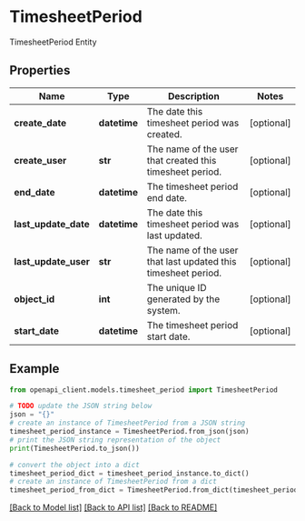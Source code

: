 # TimesheetPeriod

TimesheetPeriod Entity

## Properties

Name | Type | Description | Notes
------------ | ------------- | ------------- | -------------
**create_date** | **datetime** | The date this timesheet period was created. | [optional] 
**create_user** | **str** | The name of the user that created this timesheet period. | [optional] 
**end_date** | **datetime** | The timesheet period end date. | [optional] 
**last_update_date** | **datetime** | The date this timesheet period was last updated. | [optional] 
**last_update_user** | **str** | The name of the user that last updated this timesheet period. | [optional] 
**object_id** | **int** | The unique ID generated by the system. | [optional] 
**start_date** | **datetime** | The timesheet period start date. | [optional] 

## Example

```python
from openapi_client.models.timesheet_period import TimesheetPeriod

# TODO update the JSON string below
json = "{}"
# create an instance of TimesheetPeriod from a JSON string
timesheet_period_instance = TimesheetPeriod.from_json(json)
# print the JSON string representation of the object
print(TimesheetPeriod.to_json())

# convert the object into a dict
timesheet_period_dict = timesheet_period_instance.to_dict()
# create an instance of TimesheetPeriod from a dict
timesheet_period_from_dict = TimesheetPeriod.from_dict(timesheet_period_dict)
```
[[Back to Model list]](../README.md#documentation-for-models) [[Back to API list]](../README.md#documentation-for-api-endpoints) [[Back to README]](../README.md)


